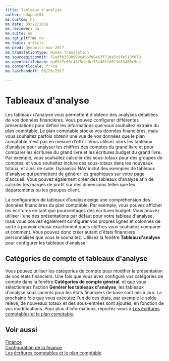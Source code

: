 ```yaml
---
title: Tableaux d'analyse
author: edupont04
ms.custom: na
ms.date: 09/22/2016
ms.reviewer: na
ms.suite: na
ms.tgt_pltfrm: na
ms.topic: article
ms-prod: dynamics-nav-2017
ms.translationtype: Human Translation
ms.sourcegitcommit: 51adfb3588099c496f0946ff71da5c6fe518f070
ms.openlocfilehash: ba67e7e09f4375cbdbf53f401fd0f3d83450c9ec
ms.contentlocale: fr-ca
ms.lasthandoff: 06/26/2017

---
```


# <a name="account-schedules"></a>Tableaux d'analyse
Les tableaux d'analyse vous permettent d'obtenir des analyses détaillées de vos données financières. Vous pouvez configurer différentes présentations pour définir les informations que vous souhaitez extraire du plan comptable. Le plan comptable stocke vos données financières, mais vous souhaitez parfois obtenir une vue de vos données que le plan comptable n'est pas en mesure d'offrir. Vous utilisez alors les tableaux d'analyse pour analyser les chiffres des comptes du grand livre et pour comparer les écritures du grand livre et les écritures budget du grand livre.
Par exemple, vous souhaitez calculer des sous-totaux pour des groupes de comptes, et vous souhaitez inclure ces sous-totaux dans les nouveaux totaux, et ainsi de suite.
Dynamics NAV inclut des exemples de tableaux d'analyse qui permettent de générer les graphiques sur votre page d'accueil. Vous pouvez également créer des tableaux d'analyse afin de calculer les marges de profit sur des dimensions telles que les départements ou les groupes client.  

La configuration de tableaux d'analyse exige une compréhension des données financières du plan comptable.
Par exemple, vous pouvez afficher les écritures en tant que pourcentages des écritures budget.
Vous pouvez utiliser l'une des présentations par défaut pour votre tableau d'analyse, mais vous pouvez également configurer vos propres lignes et colonnes de sorte à pouvoir choisir exactement quels chiffres vous souhaitez comparer et comment.
Vous pouvez donc créer autant d'états financiers personnalisés que vous le souhaitez. Utilisez la fenêtre **Tableau d'analyse** pour configurer les tableaux d'analyse.  

## <a name="account-categories-and-account-schedules"></a>Catégories de compte et tableaux d'analyse
Vous pouvez utiliser les catégories de compte pour modifier la présentation de vos états financiers. Une fois que vous avez configuré vos catégories de compte dans la fenêtre **Catégories de compte général**, et que vous sélectionnez l'action **Générer les tableaux d'analyse**, les tableaux d'analyse sous-jacents pour les états financiers de base sont mis à jour. La prochaine fois que vous exécutez l'un de ces états, par exemple le solde relevé, de nouveaux totaux et des sous-entrées sont ajoutés, en fonction de vos modifications. Pour plus d'informations, reportez-vous à [Les écritures comptables et le plan comptable](finance-setup-general-ledger.md).    
## <a name="see-also"></a>Voir aussi
[Finance](finance-setup.md)  
[Configuration de la finance](finance-setup-setup-finance-setup.md)  
[Les écritures comptables et le plan comptable](finance-setup-general-ledger.md)  

